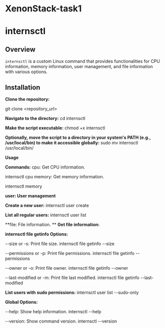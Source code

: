 # XenonStack-task1

# internsctl

## Overview

`internsctl` is a custom Linux command that provides functionalities for CPU information, memory information, user management, and file information with various options.

## Installation

**Clone the repository:**

   git clone <repository_url>

**Navigate to the directory:**
  cd internsctl

**Make the script executable:**
chmod +x internsctl

**Optionally, move the script to a directory in your system's PATH (e.g., /usr/local/bin) to make it accessible globally:**
sudo mv internsctl /usr/local/bin/

**Usage**

**Commands:**
cpu: Get CPU information.


internsctl cpu
memory: Get memory information.

internsctl memory

**user: User management**

**Create a new user:**
internsctl user create <username>

**List all regular users:**
internsctl user list


**file: File information.
**
**Get file information:**


**internsctl file getinfo <file-name>
Options:**

--size or -s: Print file size.
internsctl file getinfo --size <file-name>

--permissions or -p: Print file permissions.
internsctl file getinfo --permissions <file-name>

--owner or -o: Print file owner.
internsctl file getinfo --owner <file-name>

--last-modified or -m: Print file last modified.
internsctl file getinfo --last-modified <file-name>

**List users with sudo permissions:**
internsctl user list --sudo-only

**Global Options:**

--help: Show help information.
internsctl --help

--version: Show command version.
internsctl --version


